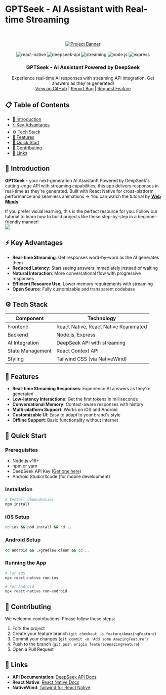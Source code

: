 # GPTSeek - AI Assistant with Real-time Streaming

<div align="center">
  <br />
  <br />
    <a href="https://bit.ly/3LboNOQ" target="_blank">
      <img src="https://i.ibb.co/pjNgwJsh/ai-assistant-img.png" alt="Project Banner">
    </a>
  <br />
  <br />
  <div>
    <img src="https://img.shields.io/badge/-React_Native-black?style=for-the-badge&logoColor=white&logo=react&color=61DAFB" alt="react-native" />
    <img src="https://img.shields.io/badge/-DeepSeek_API-black?style=for-the-badge&logoColor=white&logo=openai&color=412991" alt="deepseek-api" />
    <img src="https://img.shields.io/badge/-Streaming-black?style=for-the-badge&logoColor=white&logo=fastapi&color=009688" alt="streaming" />
    <img src="https://img.shields.io/badge/-Node.js-black?style=for-the-badge&logoColor=white&logo=node.js&color=339933" alt="node.js" />
    <img src="https://img.shields.io/badge/-Express-black?style=for-the-badge&logoColor=white&logo=express&color=000000" alt="express" />
  </div>

  <h3 align="center">GPTSeek - AI Assistant Powered by DeepSeek</h3>
  <div align="center">
    Experience real-time AI responses with streaming API integration. Get answers as they're generated!
    <br />
    <a href="https://github.com/Abdullah0Dev/gptseek">View on GitHub</a> | 
    <a href="https://github.com/Abdullah0Dev/gptseek/issues">Report Bug</a> | 
    <a href="https://github.com/Abdullah0Dev/gptseek/issues">Request Feature</a>
  </div>
</div>

## 📋 Table of Contents
- [🤖 Introduction](#-introduction)
- [⚡ Key Advantages](#-key-advantages)
- [⚙️ Tech Stack](#️-tech-stack)
- [🔋 Features](#-features)
- [🚀 Quick Start](#-quick-start)
- [🤝 Contributing](#-contributing)
- [🔗 Links](#-links)

## 🤖 Introduction
 **GPTSeek** - your next-generation AI Assistant! Powered by DeepSeek's cutting-edge API with streaming capabilities, this app delivers responses in real-time as they're generated. Built with React Native for cross-platform performance and seamless animations -> You can watch the tutorial by  <a href="https://www.youtube.com/channel/UC8TqNetLwAq57qcxFs2flVw" target="_blank"><b>Web Minds</b></a> 
 
 If you prefer visual learning, this is the perfect resource for you. Follow our tutorial to learn how to build projects like these step-by-step in a beginner-friendly manner! <br />
 <a href="https://youtu.be/l-5X-6KCO8k" target="_blank"><img src="https://github.com/sujatagunale/EasyRead/assets/151519281/1736fca5-a031-4854-8c09-bc110e3bc16d" /></a>

## ⚡ Key Advantages
- **Real-time Streaming**: Get responses word-by-word as the AI generates them
- **Reduced Latency**: Start seeing answers immediately instead of waiting
- **Natural Interaction**: More conversational flow with progressive responses
- **Efficient Resource Use**: Lower memory requirements with streaming
- **Open Source**: Fully customizable and transparent codebase

## ⚙️ Tech Stack
| Component       | Technology |
|-----------------|------------|
| Frontend        | React Native, React Native Reanimated |
| Backend         | Node.js, Express |
| AI Integration  | DeepSeek API with streaming |
| State Management| React Context API |
| Styling         | Tailwind CSS (via NativeWind) |

## 🔋 Features
- **Real-time Streaming Responses**: Experience AI answers as they're generated
- **Low-latency Interactions**: Get the first tokens in milliseconds
- **Conversational Memory**: Context-aware responses with history
- **Multi-platform Support**: Works on iOS and Android
- **Customizable UI**: Easy to adapt to your brand's style
- **Offline Support**: Basic functionality without internet

## 🚀 Quick Start
### Prerequisites
- Node.js v16+
- npm or yarn
- DeepSeek API Key ([Get one here](https://openrouter.ai/settings/keys))
- Android Studio/Xcode (for mobile development)

### Installation
```bash
# Install dependencies
npm install
```

### iOS Setup
```bash
cd ios && pod install && cd ..
```

### Android Setup
```bash
cd android && ./gradlew clean && cd ..
```

### Running the App
```bash
# For iOS
npx react-native run-ios

# For Android
npx react-native run-android
```

## <a name="contributing">🤝 Contributing</a>
We welcome contributions! Please follow these steps:
1. Fork the project
2. Create your feature branch (`git checkout -b feature/AmazingFeature`)
3. Commit your changes (`git commit -m 'Add some AmazingFeature'`)
4. Push to the branch (`git push origin feature/AmazingFeature`)
5. Open a Pull Request

## <a name="links">🔗 Links</a>
- **API Documentation**: [DeepSeek API Docs](https://openrouter.ai/deepseek/deepseek-chat-v3-0324:free/api)
- **React Native**: [React Native Docs](https://reactnative.dev/)
- **NativeWind**: [Tailwind for React Native](https://www.nativewind.dev/)
```
